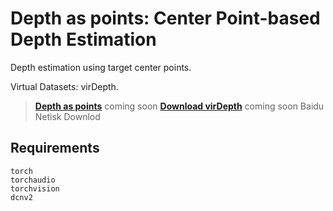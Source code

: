 # Depth as points: Center Point-based Depth Estimation
Depth estimation using target center points. 

Virtual Datasets: virDepth.

> [**Depth as points**]()
> coming soon
> [**Download virDepth**]()
> coming soon
> Baidu Netisk Downlod


## Requirements
~~~
torch
torchaudio
torchvision
dcnv2
~~~
